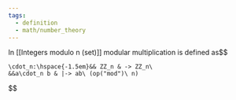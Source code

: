 ```yaml
---
tags:
  - definition
  - math/number_theory
---
```

In [[Integers modulo n (set)]] modular multiplication is defined as$$

	\cdot_n:\hspace{-1.5em}&& ZZ_n & -> ZZ_n\
	&&a\cdot_n b & |-> ab\ (op("mod")\ n)

$$
